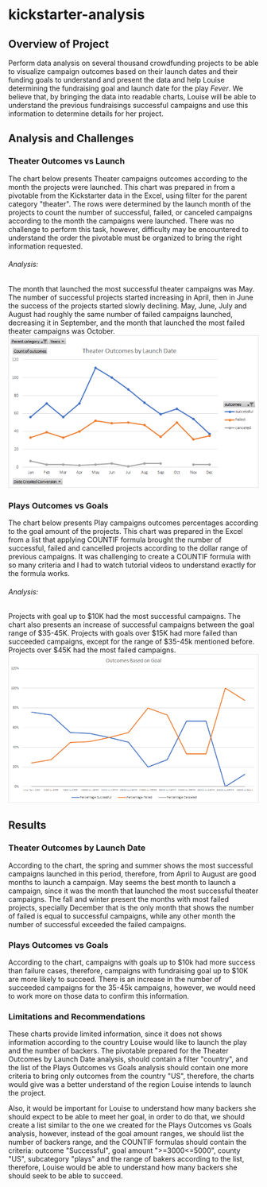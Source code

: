 # kickstarter-analysis

## Overview of Project
Perform data analysis on several thousand crowdfunding projects to be able to visualize campaign outcomes based on their launch dates and their funding goals to understand and present the data and help Louise determining the fundraising goal and launch date for the play *Fever*. We believe that, by bringing the data into readable charts, Louise will be able to understand the previous fundraisings successful campaigns and use this information to determine details for her project.

## Analysis and Challenges

### Theater Outcomes vs Launch
The chart below presents Theater campaigns outcomes according to the month the projects were launched.
This chart was prepared in from a pivotable from the Kickstarter data in the Excel, using filter for the parent category "theater". The rows were determined by the launch month of the projects to count the number of successful, failed, or canceled campaigns according to the month the campaigns were launched. There was no challenge to perform this task, however, difficulty may be encountered to understand the order the pivotable must be organized to bring the right information requested.
###### Analysis:
The month that launched the most successful theater campaigns was May. The number of successful projects started increasing in April, then in June the success of the projects started slowly declining.
May, June, July and August had roughly the same number of failed campaigns launched, decreasing it in September, and the month that launched the most failed theater campaigns was October.
![This is an image](Theater_Outcomes_vs_Launch.png)

### Plays Outcomes vs Goals
The chart below presents Play campaigns outcomes percentages according to the goal amount of the projects.
This chart was prepared in the Excel from a list that applying COUNTIF formula brought the number of successful, failed and cancelled projects according to the dollar range of previous campaigns. It was challenging to create a COUNTIF formula with so many criteria and I had to watch tutorial videos to understand exactly for the formula works.
###### Analysis:
Projects with goal up to $10K had the most successful campaigns. The chart also presents an increase of successful campaigns between the goal range of $35-45K.
Projects with goals over $15K had more failed than succeeded campaigns, except for the range of $35-45k mentioned before. Projects over $45K had the most failed campaigns.
![This is an image](Outcomes_vs_Goals.png)

## Results
### Theater Outcomes by Launch Date
According to the chart, the spring and summer shows the most successful campaigns launched in this period, therefore, from April to August are good months to launch a campaign. May seems the best month to launch a campaign, since it was the month that launched the most successful theater campaigns. The fall and winter present the months with most failed projects, specially December that is the only month that shows the number of failed is equal to successful campaigns, while any other month the number of successful exceeded the failed campaigns.

### Plays Outcomes vs Goals
According to the chart, campaigns with goals up to $10k had more success than failure cases, therefore, campaigns with fundraising goal up to $10K are more likely to succeed. There is an increase in the number of succeeded campaigns for the 35-45k campaigns, however, we would need to work more on those data to confirm this information. 

### Limitations and Recommendations
These charts provide limited information, since it does not shows information according to the country Louise would like to launch the play and the number of backers.
The pivotable prepared for the Theater Outcomes by Launch Date analysis, should contain a filter "country", and the list of the Plays Outcomes vs Goals analysis should contain one more criteria to bring only outcomes from the country "US", therefore, the charts would give was a better understand of the region Louise intends to launch the project.

Also, it would be important for Louise to understand how many backers she should expect to be able to meet her goal, in order to do that, we should create a list similar to the one we created for the Plays Outcomes vs Goals analysis, however, instead of the goal amount ranges, we should list the number of backers range, and the COUNTIF formulas should contain the criteria: outcome "Successful", goal amount ">=3000<=5000", county "US", subcategory "plays" and the range of bakers according to the list, therefore, Louise would be able to understand how many backers she should seek to be able to succeed.
